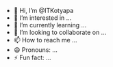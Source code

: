 - 👋 Hi, I’m @ITKotyapa
- 👀 I’m interested in ...
- 🌱 I’m currently learning ...
- 💞️ I’m looking to collaborate on ...
- 📫 How to reach me ...
- 😄 Pronouns: ...
- ⚡ Fun fact: ...

<!---
ITKotyapa/ITKotyapa is a ✨ special ✨ repository because its `README.md` (this file) appears on your GitHub profile.
You can click the Preview link to take a look at your changes.
--->
